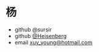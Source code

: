 杨
===========

* github @sursir
* github [@Heisenberg](https://github.com/sursir)
* email xuy_young@hotmail.com

